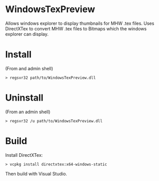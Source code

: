 # WindowsTexPreview
Allows windows explorer to display thumbnails for MHW .tex files.
Uses DirectXTex to convert MHW .tex files to Bitmaps which the windows explorer can display.

# Install
(From and admin shell)
```
> regsvr32 path/to/WindowsTexPreview.dll
```

# Uninstall
(From an admin shell)
```
> regsvr32 /u path/to/WindowsTexPreview.dll
```

# Build
Install DirectXTex:
```
> vcpkg install directxtex:x64-windows-static
```

Then build with Visual Studio.
